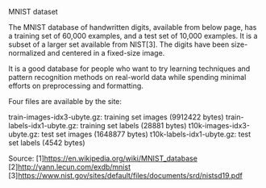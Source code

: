 MNIST dataset 

 
The MNIST database of handwritten digits, available from below page, has a training set of 60,000 examples, and a test set of 10,000 examples. It is a subset of a larger set available from NIST[3]. The digits have been size-normalized and centered in a fixed-size image.

It is a good database for people who want to try learning techniques and pattern recognition methods on real-world data while spending minimal efforts on preprocessing and formatting.

Four files are available by the site:

train-images-idx3-ubyte.gz:  training set images (9912422 bytes)
train-labels-idx1-ubyte.gz:  training set labels (28881 bytes)
t10k-images-idx3-ubyte.gz:   test set images (1648877 bytes)
t10k-labels-idx1-ubyte.gz:   test set labels (4542 bytes)

Source:
[1]https://en.wikipedia.org/wiki/MNIST_database
[2]http://yann.lecun.com/exdb/mnist
[3]https://www.nist.gov/sites/default/files/documents/srd/nistsd19.pdf

